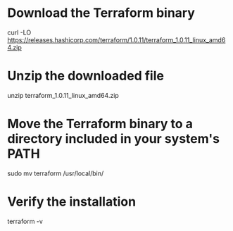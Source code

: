 
# Download the Terraform binary

curl -LO https://releases.hashicorp.com/terraform/1.0.11/terraform_1.0.11_linux_amd64.zip



# Unzip the downloaded file

unzip terraform_1.0.11_linux_amd64.zip



# Move the Terraform binary to a directory included in your system's PATH

sudo mv terraform /usr/local/bin/



# Verify the installation

terraform -v
